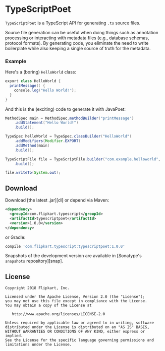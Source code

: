 TypeScriptPoet
========

`TypeScriptPoet` is a TypeScript API for generating `.ts` source files.

Source file generation can be useful when doing things such as annotation processing or interacting
with metadata files (e.g., database schemas, protocol formats). By generating code, you eliminate
the need to write boilerplate while also keeping a single source of truth for the metadata.


### Example

Here's a (boring) `HelloWorld` class:

```java
export class HelloWorld {
  printMessage() {
    console.log("Hello World!");
  }
}
```

And this is the (exciting) code to generate it with JavaPoet:

```java
MethodSpec main = MethodSpec.methodBuilder("printMessage")
    .addStatement("Hello World!")
    .build();

TypeSpec helloWorld = TypeSpec.classBuilder("HelloWorld")
    .addModifiers(Modifier.EXPORT)
    .addMethod(main)
    .build();

TypeScriptFile file = TypeScriptFile.builder("com.example.helloworld", helloWorld)
    .build();

file.writeTo(System.out);
```
Download
--------

Download [the latest .jar][dl] or depend via Maven:
```xml
<dependency>
  <groupId>com.flipkart.typescript</groupId>
  <artifactId>typescriptpoet</artifactId>
  <version>1.0.0</version>
</dependency>
```
or Gradle:
```groovy
compile 'com.flipkart.typescript:typescriptpoet:1.0.0'
```

Snapshots of the development version are available in [Sonatype's `snapshots` repository][snap].



License
-------

    Copyright 2018 Flipkart, Inc.

    Licensed under the Apache License, Version 2.0 (the "License");
    you may not use this file except in compliance with the License.
    You may obtain a copy of the License at

       http://www.apache.org/licenses/LICENSE-2.0

    Unless required by applicable law or agreed to in writing, software
    distributed under the License is distributed on an "AS IS" BASIS,
    WITHOUT WARRANTIES OR CONDITIONS OF ANY KIND, either express or implied.
    See the License for the specific language governing permissions and
    limitations under the License.
